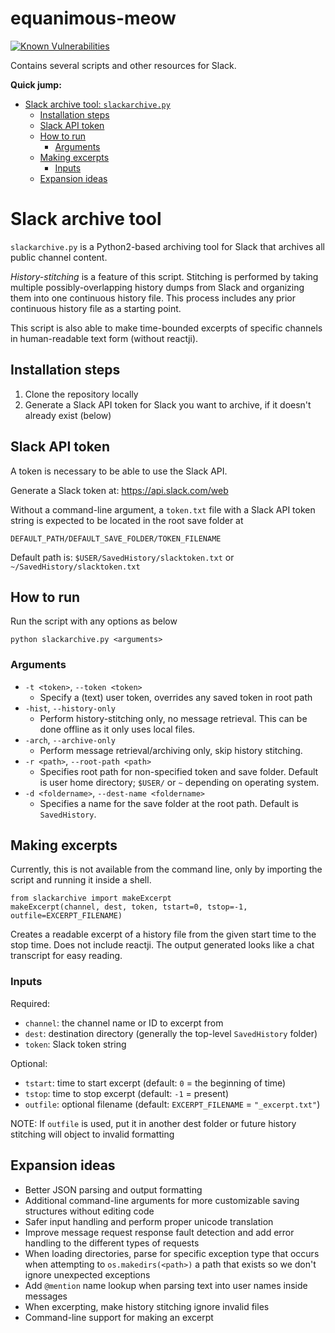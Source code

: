 # equanimous-meow
[![Known Vulnerabilities](https://snyk.io//test/github/hillaryj/equanimous-meow/badge.svg?targetFile=requirements.txt)](https://snyk.io//test/github/hillaryj/equanimous-meow?targetFile=requirements.txt)

Contains several scripts and other resources for Slack.

**Quick jump:**

- [Slack archive tool: `slackarchive.py`](#slack-archive-tool)
    - [Installation steps](#installation-steps)
    - [Slack API token](#slack-api-token)
    - [How to run](#how-to-run)
        - [Arguments](#arguments)
    - [Making excerpts](#making-excerpts)
        - [Inputs](#inputs)
    - [Expansion ideas](#expansion-ideas) 

# Slack archive tool

`slackarchive.py` is a Python2-based archiving tool for Slack that archives all public channel content.

*History-stitching* is a feature of this script. Stitching is performed by taking multiple possibly-overlapping history dumps from Slack and organizing them into one continuous history file. This process includes any prior continuous history file as a starting point.

This script is also able to make time-bounded excerpts of specific channels in human-readable text form (without reactji).

## Installation steps

1. Clone the repository locally
1. Generate a Slack API token for Slack you want to archive, if it doesn't already exist (below)

## Slack API token

A token is necessary to be able to use the Slack API.

Generate a Slack token at: https://api.slack.com/web

Without a command-line argument, a `token.txt` file with a Slack API token string is expected to be located in the root save folder at 

`DEFAULT_PATH/DEFAULT_SAVE_FOLDER/TOKEN_FILENAME`

Default path is: `$USER/SavedHistory/slacktoken.txt` or `~/SavedHistory/slacktoken.txt`

## How to run

Run the script with any options as below

`python slackarchive.py <arguments>`

### Arguments

- `-t <token>`, `--token <token>`
    - Specify a (text) user token, overrides any saved token in root path
- `-hist`, `--history-only`
    - Perform history-stitching only, no message retrieval. This can be done offline as it only uses local files.
- `-arch`, `--archive-only`
    - Perform message retrieval/archiving only, skip history stitching. 
- `-r <path>`, `--root-path <path>`
    - Specifies root path for non-specified token and save folder. Default is user home directory; `$USER/` or `~` depending on operating system.
- `-d <foldername>`, `--dest-name <foldername>`
    - Specifies a name for the save folder at the root path. Default is `SavedHistory`.

## Making excerpts

Currently, this is not available from the command line, only by importing the script and running it inside a shell.

    from slackarchive import makeExcerpt
    makeExcerpt(channel, dest, token, tstart=0, tstop=-1, outfile=EXCERPT_FILENAME)

Creates a readable excerpt of a history file from the given start time to the stop time. Does not include reactji. The output generated looks like a chat transcript for easy reading.

### Inputs

Required:

- `channel`: the channel name or ID to excerpt from
- `dest`: destination directory (generally the top-level `SavedHistory` folder)
- `token`: Slack token string

Optional:

+ `tstart`: time to start excerpt (default: `0` = the beginning of time)
+ `tstop`: time to stop excerpt (default: `-1` = present)
+ `outfile`: optional filename (default: `EXCERPT_FILENAME` = `"_excerpt.txt"`)

NOTE: If `outfile` is used, put it in another dest folder or future history stitching will object to invalid formatting

## Expansion ideas

* Better JSON parsing and output formatting
* Additional command-line arguments for more customizable saving structures without editing code
* Safer input handling and perform proper unicode translation
* Improve message request response fault detection and add error handling to the different types of requests
* When loading directories, parse for specific exception type that occurs when attempting to `os.makedirs(<path>)` a path that exists so we don't ignore unexpected exceptions
* Add `@mention` name lookup when parsing text into user names inside messages
* When excerpting, make history stitching ignore invalid files
* Command-line support for making an excerpt
